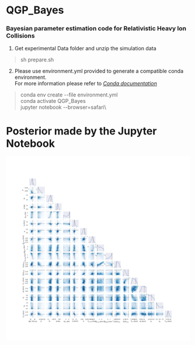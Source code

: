 # QGP_Bayes
### Bayesian parameter estimation code for Relativistic Heavy Ion Collisions

1. Get experimental Data folder and unzip the simulation data
>sh prepare.sh
2. Please use environment.yml provided to generate a compatible conda environment.\
For more information please refer to *[Conda documentation](https://docs.conda.io/projects/conda/en/latest/user-guide/tasks/manage-environments.html)* 
>conda env create --file environment.yml\
>conda activate QGP_Bayes\
>jupyter notebook --browser=safari\

# Posterior made by the Jupyter Notebook
![alt text](https://github.com/danOSU/QGP_Bayes/blob/main/Results/FigureFiles/JETSCAPE_bayesfull.png)

